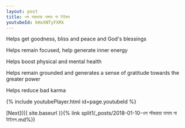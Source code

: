 ```yaml
---
layout: post
title: ওম সারভায়া নামায গা টাইমস
youtubeId: kHxXNTyFXRk
---
```

 
 
Helps get goodness, bliss and peace and God's blessings
 
Helps remain focused, help generate inner energy 
 
Helps boost physical and mental health 
 
Helps remain grounded and generates a sense of gratitude towards the greater power 
 
Helps reduce bad karma
 
 
 
 


{% include youtubePlayer.html id=page.youtubeId %}
 
[Next]({{ site.baseurl }}{% link  split1/_posts/2018-01-10-ওম সাঁকরায়া নামায গা টাইমস.md%})
 
